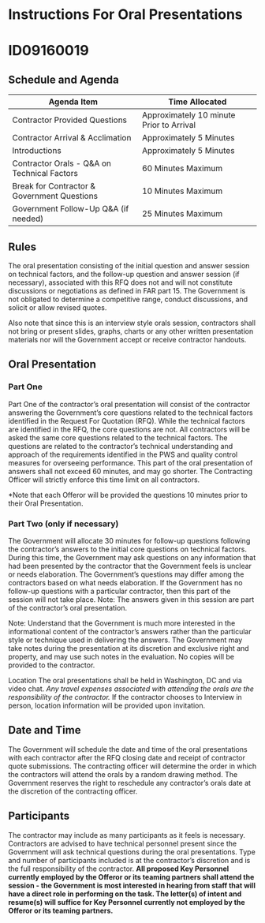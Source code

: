 # Instructions For Oral Presentations
# ID09160019

## Schedule and Agenda
Agenda Item | Time Allocated
-----------|--------------
Contractor Provided Questions |	Approximately 10 minute Prior to Arrival
Contractor Arrival & Acclimation | Approximately 5 Minutes
Introductions | Approximately 5 Minutes
Contractor Orals - Q&A on Technical Factors	| 60 Minutes Maximum
Break for Contractor & Government Questions	| 10 Minutes Maximum
Government Follow-Up Q&A (if needed)| 25 Minutes Maximum

## Rules

The oral presentation consisting of the initial question and answer session on technical
factors, and the follow-up question and answer session (if necessary), associated with
this RFQ does not and will not constitute discussions or negotiations as defined in FAR
part 15. The Government is not obligated to determine a competitive range, conduct
discussions, and solicit or allow revised quotes.

Also note that since this is an interview style orals session, contractors shall not bring or
present slides, graphs, charts or any other written presentation materials nor will the
Government accept or receive contractor handouts.


## Oral Presentation
### Part One

Part One of the contractor’s oral presentation will consist of the contractor answering the
Government’s core questions related to the technical factors identified in the Request
For Quotation (RFQ). While the technical factors are identified in the RFQ, the core
questions are not. All contractors will be asked the same core questions related to the
technical factors. The questions are related to the contractor’s technical understanding
and approach of the requirements identified in the PWS and quality control measures for
overseeing performance. This part of the oral presentation of answers shall not exceed
60 minutes, and may go shorter. The Contracting Officer will strictly enforce this time
limit on all contractors.

*Note that each Offeror will be provided the questions 10 minutes prior to their Oral
Presentation.

### Part Two (only if necessary)
The Government will allocate 30 minutes for follow-up questions following the contractor’s answers to the initial core questions on technical factors. During this time, the Government may ask questions on any information that had been presented by the contractor that the Government feels is unclear or needs elaboration.  The Government’s questions may differ among the contractors based on what needs elaboration. If the Government has no follow-up questions with a particular contractor, then this part of the session will not take place.
Note: The answers given in this session are part of the contractor’s oral presentation.

Note: Understand that the Government is much more interested in the informational content of the contractor’s answers rather than the particular style or technique used in delivering the answers. The Government may take notes during the presentation at its discretion and exclusive right and property, and may use such notes in the evaluation. No copies will be provided to the contractor.

Location
The oral presentations shall be held in Washington, DC and via video chat. *Any travel expenses associated with attending the orals are the responsibility of the contractor.* If the contractor chooses to Interview in person, location information will be provided upon invitation.

## Date and Time
The Government will schedule the date and time of the oral presentations with each contractor after the RFQ closing date and receipt of contractor quote submissions. The contracting officer will determine the order in which the contractors will attend the orals by a random drawing method. The Government reserves the right to reschedule any contractor’s orals date at the discretion of the contracting officer.

## Participants

The contractor may include as many participants as it feels is necessary. Contractors
are advised to have technical personnel present since the Government will ask technical
questions during the oral presentations. Type and number of participants included is at
the contractor’s discretion and is the full responsibility of the contractor. **All proposed
Key Personnel currently employed by the Offeror or its teaming partners shall
attend the session - the Government is most interested in hearing from staff that
will have a direct role in performing on the task. The letter(s) of intent and
resume(s) will suffice for Key Personnel currently not employed by the Offeror or
its teaming partners.**
